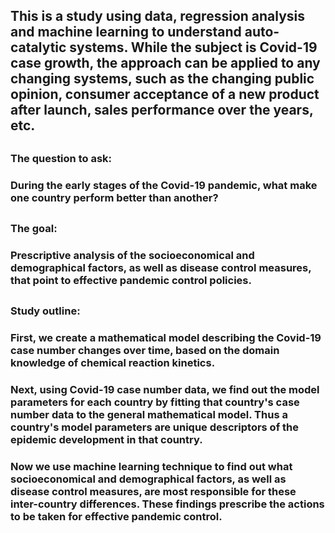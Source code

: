 ##
## This is a study using data, regression analysis and machine learning to understand auto-catalytic systems.  While the subject is Covid-19 case growth, the approach can be applied to any changing systems, such as the changing public opinion, consumer acceptance of a new product after launch, sales performance over the years, etc. 
##
### The question to ask: 
### During the early stages of the Covid-19 pandemic, what make one country perform better than another?  
##
### The goal: 
### Prescriptive analysis of the socioeconomical and demographical factors, as well as disease control measures, that point to effective pandemic control policies. 
##
### Study outline:
### First, we create a mathematical model describing the Covid-19 case number changes over time, based on the domain knowledge of chemical reaction kinetics.
### Next, using Covid-19 case number data, we find out the model parameters for each country by fitting that country's case number data to the general mathematical model.  Thus a country's model parameters are unique descriptors of the epidemic development in that country.
### Now we use machine learning technique to find out what socioeconomical and demographical factors, as well as disease control measures, are most responsible for these inter-country differences. These findings prescribe the actions to be taken for effective pandemic control. 
 

